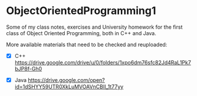 # ObjectOrientedProgramming1
Some of my class notes, exercises and University homework for the first class of Object Oriented Programming, both in C++ and Java.

More available materials that need to be checked and reuploaded:

- [x] C++ https://drive.google.com/drive/u/0/folders/1xpo6dm76sfc82Jd4RaL1Pk7bJP8f-Gh0

- [x] Java https://drive.google.com/open?id=1dSHYY59UTR0XkLuMVOAVnCBII_1t77yy
